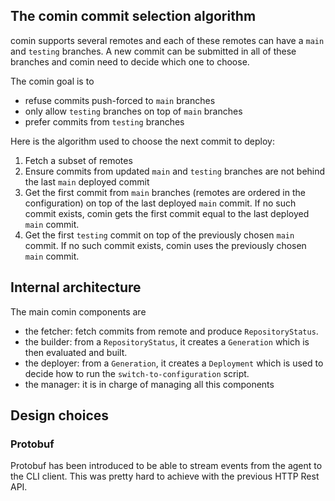 ## The comin commit selection algorithm

comin supports several remotes and each of these remotes can have a
`main` and `testing` branches. A new commit can be submitted in all of
these branches and comin need to decide which one to choose. 

The comin goal is to
- refuse commits push-forced to `main` branches
- only allow `testing` branches on top of `main` branches
- prefer commits from `testing` branches

Here is the algorithm used to choose the next commit to deploy:

1. Fetch a subset of remotes
2. Ensure commits from updated `main` and `testing` branches are not
   behind the last `main` deployed commit
3. Get the first commit from `main` branches (remotes are ordered in
   the configuration) on top of the last deployed `main` commit. If no
   such commit exists, comin gets the first commit equal to the last
   deployed `main` commit.
4. Get the first `testing` commit on top of the previously chosen
   `main` commit. If no such commit exists, comin uses the previously
   chosen `main` commit.

## Internal architecture

The main comin components are

- the fetcher: fetch commits from remote and produce `RepositoryStatus`.
- the builder: from a `RepositoryStatus`, it creates a `Generation` which is then evaluated and built.
- the deployer: from a `Generation`, it creates a `Deployment` which
  is used to decide how to run the `switch-to-configuration` script.
- the manager: it is in charge of managing all this components



## Design choices

### Protobuf

Protobuf has been introduced to be able to stream events from the
agent to the CLI client. This was pretty hard to achieve with the
previous HTTP Rest API.
